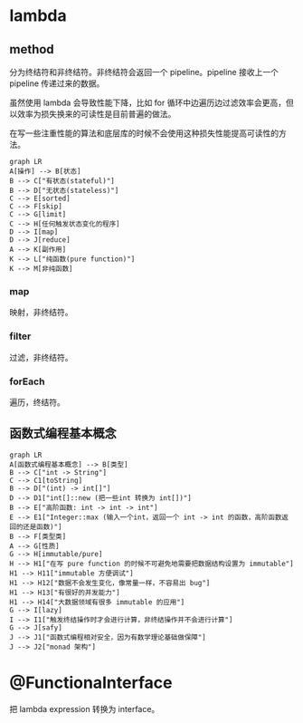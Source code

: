 # lambda



## method

分为终结符和非终结符。非终结符会返回一个 pipeline。pipeline 接收上一个 pipeline 传递过来的数据。

虽然使用 lambda 会导致性能下降，比如 for 循环中边遍历边过滤效率会更高，但以效率为损失换来的可读性是目前普遍的做法。

在写一些注重性能的算法和底层库的时候不会使用这种损失性能提高可读性的方法。

```mermaid
graph LR
A[操作] --> B[状态]
B --> C["有状态(stateful)"]
B --> D["无状态(stateless)"]
C --> E[sorted]
C --> F[skip]
C --> G[limit]
C --> H[任何触发状态变化的程序]
D --> I[map]
D --> J[reduce]
A --> K[副作用]
K --> L["纯函数(pure function)"]
K --> M[非纯函数]
```

### map

映射，非终结符。

### filter

过滤，非终结符。

### forEach

遍历，终结符。



## 函数式编程基本概念

```mermaid
graph LR
A[函数式编程基本概念] --> B[类型]
B --> C["int -> String"]
C --> C1[toString]
B --> D["(int) -> int[]"]
D --> D1["int[]::new (把一些int 转换为 int[])"]
B --> E["高阶函数: int -> int -> int"]
E --> E1["Integer::max (输入一个int，返回一个 int -> int 的函数，高阶函数返回的还是函数)"]
B --> F[类型类]
A --> G[性质]
G --> H[immutable/pure]
H --> H1["在写 pure function 的时候不可避免地需要把数据结构设置为 immutable"]
H1 --> H11["immutable 方便调试"]
H1 --> H12["数据不会发生变化，像常量一样，不容易出 bug"]
H1 --> H13["有很好的并发能力"]
H1 --> H14["大数据领域有很多 immutable 的应用"]
G --> I[lazy]
I --> I1["触发终结操作时才会进行计算，非终结操作并不会进行计算"]
G --> J[safy]
J --> J1["函数式编程相对安全，因为有数学理论基础做保障"]
J --> J2["monad 架构"]
```





# @FunctionaInterface

把 lambda expression 转换为 interface。